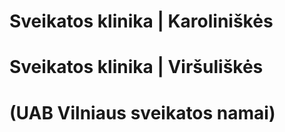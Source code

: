 # Sveikatos klinika | Karoliniškės
# Sveikatos klinika | Viršuliškės
# (UAB Vilniaus sveikatos namai)
